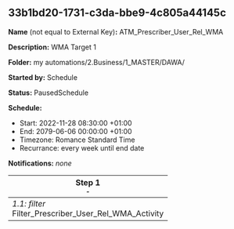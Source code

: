 ## 33b1bd20-1731-c3da-bbe9-4c805a44145c

**Name** (not equal to External Key)**:** ATM_Prescriber_User_Rel_WMA

**Description:** WMA Target 1

**Folder:** my automations/2.Business/1_MASTER/DAWA/

**Started by:** Schedule

**Status:** PausedSchedule

**Schedule:**

* Start: 2022-11-28 08:30:00 +01:00
* End: 2079-06-06 00:00:00 +01:00
* Timezone: Romance Standard Time
* Recurrance: every week until end date

**Notifications:** _none_


| Step 1<br>_<small>-</small>_ |
| --- |
| _1.1: filter_<br>Filter_Prescriber_User_Rel_WMA_Activity |
